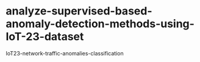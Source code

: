 # analyze-supervised-based-anomaly-detection-methods-using-IoT-23-dataset
 IoT23-network-traffic-anomalies-classification
